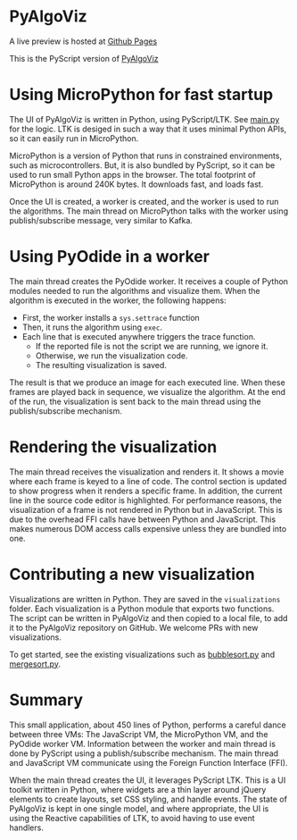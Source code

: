# PyAlgoViz

A live preview is hosted at [Github Pages](https://laffra.github.io/pyalgoviz-pyscript?name=bubblesort)

This is the PyScript version of [PyAlgoViz](https://github.com/laffra/pyalgoviz)

# Using MicroPython for fast startup

The UI of PyAlgoViz is written in Python, using PyScript/LTK. 
See [main.py](main.py) for the logic. LTK is desiged in such a way
that it uses minimal Python APIs, so it can easily run in MicroPython.

MicroPython is a version of Python that runs in constrained environments,
such as microcontrollers. But, it is also bundled by PyScript, so it
can be used to run small Python apps in the browser. The total footprint
of MicroPython is around 240K bytes. It downloads fast, and loads fast.

Once the UI is created, a worker is created, and the worker is used
to run the algorithms. The main thread on MicroPython talks with the worker
using publish/subscribe message, very similar to Kafka.

# Using PyOdide in a worker 

The main thread creates the PyOdide worker. It receives a couple 
of Python modules needed to run the algorithms and visualize them.
When the algorithm is executed in the worker, the following happens:

- First, the worker installs a `sys.settrace` function
- Then, it runs the algorithm using `exec`.
- Each line that is executed anywhere triggers the trace function.
    - If the reported file is not the script we are running, we ignore it.
    - Otherwise, we run the visualization code. 
    - The resulting visualization is saved.

The result is that we produce an image for each executed line.
When these frames are played back in sequence, we visualize
the algorithm. At the end of the run, the visualization is sent
back to the main thread using the publish/subscribe mechanism.

# Rendering the visualization

The main thread receives the visualization and renders it. It 
shows a movie where each frame is keyed to a line of code. The control section is updated to show
progress when it renders a specific frame. In addition, the current line in the source code editor 
is highlighted. For performance reasons, the visualization of a frame is not rendered in 
Python but in JavaScript. This is 
due to the overhead FFI calls have between Python and JavaScript.
This makes numerous DOM access calls expensive unless they are 
bundled into one.

# Contributing a new visualization

Visualizations are written in Python. They are saved in the `visualizations`
folder. Each visualization is a Python module that exports two functions.
The script can be written in PyAlgoViz and then copied to a local file,
to add it to the PyAlgoViz repository on GitHub. We welcome PRs with
new visualizations.

To get started, see the existing visualizations such as 
[bubblesort.py](visualizations/bubblesort.py) and
[mergesort.py](visualizations/mergesort.py).

# Summary

This small application, about 450 lines of Python, performs a careful
dance between three VMs: The JavaScript VM, the MicroPython VM, and the
PyOdide worker VM. Information between the worker and main thread is 
done by PyScript using a publish/subscribe mechanism. The main thread
and JavaScript VM communicate using the Foreign Function Interface (FFI).

When the main thread creates the UI, it leverages PyScript LTK. This is
a UI toolkit written in Python, where widgets are a thin layer around
jQuery elements to create layouts, set CSS styling, and handle events.
The state of PyAlgoViz is kept in one single model, and where appropriate,
the UI is using the Reactive capabilities of LTK, to avoid having
to use event handlers.

